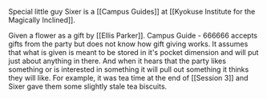 Special little guy
Sixer is a [[Campus Guides]] at [[Kyokuse Institute for the Magically Inclined]]. 

Given a flower as a gift by [[Ellis Parker]]. Campus Guide - 666666 accepts gifts from the party but does not know how gift giving works. It assumes that what is given is meant to be stored in it's pocket dimension and will put just about anything in there. And when it hears that the party likes something or is interested in something it will pull out something it thinks they will like. 
For example, it was tea time at the end of [[Session 3]] and Sixer gave them some slightly stale tea biscuits.